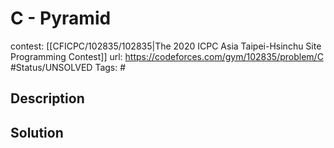 # C - Pyramid

contest: [[CFICPC/102835/102835|The 2020 ICPC Asia Taipei-Hsinchu Site Programming Contest]]
url: https://codeforces.com/gym/102835/problem/C
#Status/UNSOLVED
Tags: #

## Description

## Solution

